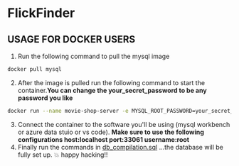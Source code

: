 # FlickFinder
## USAGE FOR DOCKER USERS
1. Run the following command to pull the mysql image
```bash
docker pull mysql
```
2. After the image is pulled run the following command to start the container.**You can change the your_secret_password to be any password you like**

```bash
docker run --name movie-shop-server -e MYSQL_ROOT_PASSWORD=your_secret_password -p 33061:3306 -d mysql
```
3. Connect the container to the software you'll be using (mysql workbench or azure data stuio or vs code).
**Make sure to use the following configurations host:localhost port:33061 username:root**
4. Finally run the commands in [db_compilation.sql](./db_compilation.sql) ...the database will be fully set up. :boom: happy hacking!!